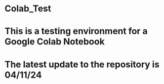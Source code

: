 # Colab_Test
# This is a testing environment for a Google Colab Notebook
# The latest update to the repository is 04/11/24

